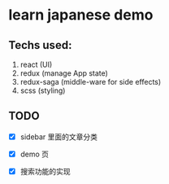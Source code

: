 # learn japanese demo

## Techs used:

1. react (UI)
2. redux (manage App state)
3. redux-saga (middle-ware for side effects)
4. scss (styling)

## TODO

- [X] sidebar 里面的文章分类

- [X] demo 页

- [X] 搜索功能的实现
